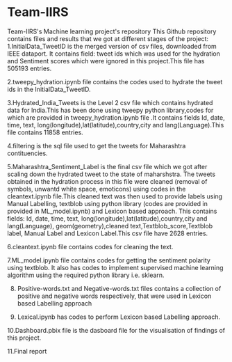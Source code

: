 # Team-IIRS
Team-IIRS's Machine learning project's repository
This Github repository contains files and results that we got at different stages of the project:
1.InitialData_TweetID is the merged version of csv files, downloaded from IEEE dataport. It contains field: tweet ids which was used for the hydration and Sentiment scores which were ignored in this project.This file has 505193 entries. 

2.tweepy_hydration.ipynb file contains the codes used to hydrate the tweet ids in the InitialData_TweetID. 

3.Hydrated_India_Tweets is the Level 2 csv file which contains hydrated data for India.This has been done using tweepy python library,codes for which are provided in tweepy_hydration.ipynb file .It contains fields Id, date, time, text, long(longitude),lat(latitude),country,city and lang(Language).This file contains 11858 entries. 

4.filtering is the sql file used to get the tweets for Maharashtra contituencies.

5.Maharashtra_Sentiment_Label is the final csv file which we got after scaling down the hydrated tweet to the state of maharshstra. The tweets obtained in the hydration process in this file were cleaned (removal of symbols, unwantd white space, emoticons) using codes in the cleantext.ipynb file.This cleaned text was then used to provide labels using Manual Labelling, textblob using python library (codes are provided in provided in ML_model.ipynb) and Lexicon based approach. This contains fields: Id, date, time, text, long(longitude),lat(latitude),country,city and lang(Language), geom(geometry),cleaned text,Textblob_score,Textblob label, Manual Label and Lexicon Label.This csv file have 2628 entries.

6.cleantext.ipynb file contains codes for cleaning the text.

7.ML_model.ipynb file contains codes for getting the sentiment polarity using textblob. It also has codes to implement supervised machine learning algorithm using the required python library i.e. sklearn.

8. Positive-words.txt and Negative-words.txt files contains a collection of positive and negative words respectively, that were used in Lexicon based Labelling approach

9. Lexical.ipynb has codes to perform Lexicon based Labelling approach.

10.Dashboard.pbix file is the dasboard file for the visualisation of findings of this project.

11.Final report 
